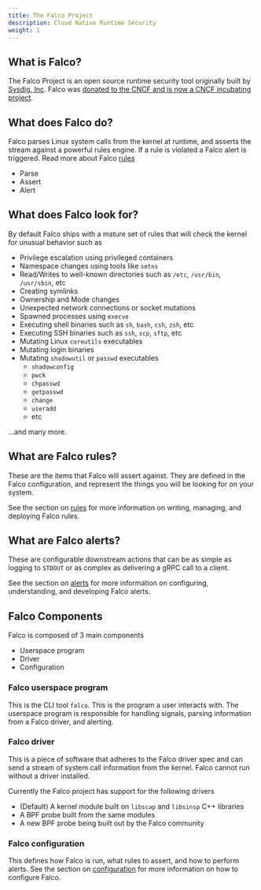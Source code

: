 ```yaml
---
title: The Falco Project
description: Cloud Native Runtime Security
weight: 1
---
```


## What is Falco?

The Falco Project is an open source runtime security tool originally built by [Sysdig, Inc](https://sysdig.com). Falco was [donated to the CNCF and is now a CNCF incubating project](https://www.cncf.io/blog/2020/01/08/toc-votes-to-move-falco-into-cncf-incubator/).

## What does Falco do?

Falco parses Linux system calls from the kernel at runtime, and asserts the stream against a powerful rules engine. 
If a rule is violated a Falco alert is triggered. Read more about Falco [rules](rules)

 - Parse
 - Assert
 - Alert

## What does Falco look for?

By default Falco ships with a mature set of rules that will check the kernel for unusual behavior such as

 - Privilege escalation using privileged containers 
 - Namespace changes using tools like `setns` 
 - Read/Writes to well-known directories such as `/etc`, `/usr/bin`, `/usr/sbin`, etc
 - Creating symlinks 
 - Ownership and Mode changes 
 - Unexpected network connections or socket mutations
 - Spawned processes using `execve`
 - Executing shell binaries such as `sh`, `bash`, `csh`, `zsh`, etc
 - Executing SSH binaries such as `ssh`, `scp`, `sftp`, etc
 - Mutating Linux `coreutils` executables
 - Mutating login binaries 
 - Mutating `shadowutil` or `passwd` executables 
    - `shadowconfig`
    - `pwck`
    - `chpasswd`
    - `getpasswd`
    - `change`
    - `useradd`
    - etc

...and many more. 

## What are Falco rules?

These are the items that Falco will assert against. They are defined in the Falco configuration, and represent the things you will be looking for on your system.

See the section on [rules](rules) for more information on writing, managing, and deploying Falco rules.

## What are Falco alerts?

These are configurable downstream actions that can be as simple as logging to `STDOUT` or as complex as delivering a gRPC call to a client. 

See the section on [alerts](alerts) for more information on configuring, understanding, and developing Falco alerts.


## Falco Components 

Falco is composed of 3 main components

 - Userspace program
 - Driver
 - Configuration

### Falco userspace program

This is the CLI tool `falco`. This is the program a user interacts with. The userspace program is responsible for handling signals, parsing information from a Falco driver, and alerting.

### Falco driver

This is a piece of software that adheres to the Falco driver spec and can send a stream of system call information from the kernel.
Falco cannot run without a driver installed.

Currently the Falco project has support for the following drivers

 - (Default) A kernel module built on `libscap` and `libsinsp` C++ libraries
 - A BPF probe built from the same modules
 - A new BPF probe being built out by the Falco community 
 
### Falco configuration 

This defines how Falco is run, what rules to assert, and how to perform alerts. See the section on [configuration](configuration) for more information on how to configure Falco. 

